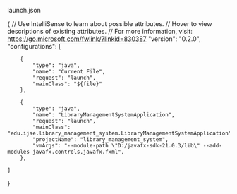 launch.json 

{
    // Use IntelliSense to learn about possible attributes.
    // Hover to view descriptions of existing attributes.
    // For more information, visit: https://go.microsoft.com/fwlink/?linkid=830387
    "version": "0.2.0",
    "configurations": [
        
       
        {
            "type": "java",
            "name": "Current File",
            "request": "launch",
            "mainClass": "${file}"
        },

        {
            "type": "java",
            "name": "LibraryManagementSystemApplication",
            "request": "launch",
            "mainClass": "edu.ijse.library_management_system.LibraryManagementSystemApplication",
            "projectName": "library_management_system",
            "vmArgs": "--module-path \"D:/javafx-sdk-21.0.3/lib\" --add-modules javafx.controls,javafx.fxml",
        },
        
    ]
}
